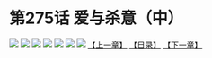 # 第275话 爱与杀意（中）
![](https://mhpic.xiaomingtaiji.net/comic/D/斗破苍穹拆分版/275话/1.jpg-zymk.middle.webp)
![](https://mhpic.xiaomingtaiji.net/comic/D/斗破苍穹拆分版/275话/2.jpg-zymk.middle.webp)
![](https://mhpic.xiaomingtaiji.net/comic/D/斗破苍穹拆分版/275话/3.jpg-zymk.middle.webp)
![](https://mhpic.xiaomingtaiji.net/comic/D/斗破苍穹拆分版/275话/4.jpg-zymk.middle.webp)
![](https://mhpic.xiaomingtaiji.net/comic/D/斗破苍穹拆分版/275话/5.jpg-zymk.middle.webp)
![](https://mhpic.xiaomingtaiji.net/comic/D/斗破苍穹拆分版/275话/6.jpg-zymk.middle.webp)
![](https://mhpic.xiaomingtaiji.net/comic/D/斗破苍穹拆分版/275话/7.jpg-zymk.middle.webp)
[【上一章】](./274.md)
[【目录】](./README.md)
[【下一章】](./276.md)
